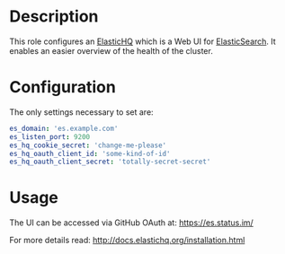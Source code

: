 # Description

This role configures an [ElasticHQ](https://github.com/ElasticHQ/elasticsearch-HQ) which is a Web UI for [ElasticSearch](https://www.elastic.co/guide/en/elasticsearch/reference/6.3/index.html).
It enables an easier overview of the health of the cluster.

# Configuration

The only settings necessary to set are:
```yaml
es_domain: 'es.example.com'
es_listen_port: 9200
es_hq_cookie_secret: 'change-me-please'
es_hq_oauth_client_id: 'some-kind-of-id'
es_hq_oauth_client_secret: 'totally-secret-secret'
```

# Usage

The UI can be accessed via GitHub OAuth at:
https://es.status.im/

For more details read:
http://docs.elastichq.org/installation.html
